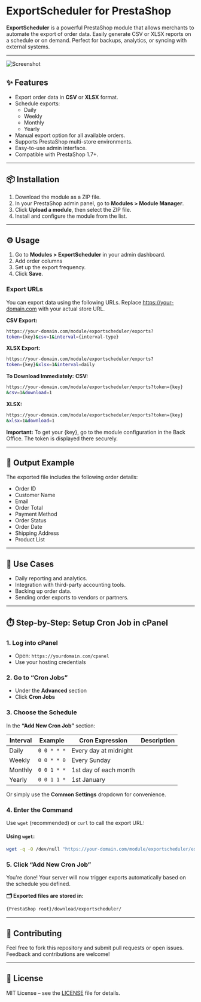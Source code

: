 # ExportScheduler for PrestaShop

**ExportScheduler** is a powerful PrestaShop module that allows merchants to automate the export of order data. Easily generate CSV or XLSX reports on a schedule or on demand. Perfect for backups, analytics, or syncing with external systems.

---

![Screenshot](https://github.com/arshidkv12/ExportScheduler-for-prestashop/blob/main/docs/Screenshot-1.png?raw=true)

## ✨ Features

- Export order data in **CSV** or **XLSX** format.
- Schedule exports:
  - Daily
  - Weekly
  - Monthly
  - Yearly
- Manual export option for all available orders.
- Supports PrestaShop multi-store environments.
- Easy-to-use admin interface.
- Compatible with PrestaShop 1.7+.

---

## 📦 Installation

1. Download the module as a ZIP file.
2. In your PrestaShop admin panel, go to **Modules > Module Manager**.
3. Click **Upload a module**, then select the ZIP file.
4. Install and configure the module from the list.

---

## ⚙️ Usage

1. Go to **Modules > ExportScheduler** in your admin dashboard.
2. Add order columns
3. Set up the export frequency.
4. Click **Save**.


### Export URLs

You can export data using the following URLs.
Replace https://your-domain.com with your actual store URL.

**CSV Export:**

```bash
https://your-domain.com/module/exportscheduler/exports?
token={key}&csv=1&interval={interval-type}
```

**XLSX Export:**

```bash
https://your-domain.com/module/exportscheduler/exports?
token={key}&xlsx=1&interval=daily
```

**To Download Immediately:**
**CSV:**
```bash
https://your-domain.com/module/exportscheduler/exports?token={key}
&csv=1&download=1
```

**XLSX:**
```bash
https://your-domain.com/module/exportscheduler/exports?token={key}
&xlsx=1&download=1
```

**Important:**
To get your {key}, go to the module configuration in the Back Office. The token is displayed there securely.

---

## 📁 Output Example

The exported file includes the following order details:

- Order ID
- Customer Name
- Email
- Order Total
- Payment Method
- Order Status
- Order Date
- Shipping Address
- Product List

---

## 📅 Use Cases

- Daily reporting and analytics.
- Integration with third-party accounting tools.
- Backing up order data.
- Sending order exports to vendors or partners.

---

## ⏱️ Step-by-Step: Setup Cron Job in cPanel

### 1. Log into cPanel
- Open: `https://yourdomain.com/cpanel`
- Use your hosting credentials

### 2. Go to “Cron Jobs”
- Under the **Advanced** section
- Click **Cron Jobs**

### 3. Choose the Schedule
In the **“Add New Cron Job”** section:

| Interval | Example  | Cron Expression | Description                    |
|----------|----------|------------------|--------------------------------|
| Daily    | `0 0 * * *`  | Every day at midnight         |
| Weekly   | `0 0 * * 0`  | Every Sunday                  |
| Monthly  | `0 0 1 * *`  | 1st day of each month         |
| Yearly   | `0 0 1 1 *`  | 1st January                   |

Or simply use the **Common Settings** dropdown for convenience.

### 4. Enter the Command

Use `wget` (recommended) or `curl` to call the export URL:

#### Using `wget`:
```bash
wget -q -O /dev/null "https://your-domain.com/module/exportscheduler/exports?token=YOUR_TOKEN&csv=1&download=1"
```

### 5. Click “Add New Cron Job”
You're done! Your server will now trigger exports automatically based on the schedule you defined.

**🗂 Exported files are stored in:**

```bash
{PrestaShop root}/download/exportscheduler/
```

---

## 🤝 Contributing

Feel free to fork this repository and submit pull requests or open issues. Feedback and contributions are welcome!

---

## 📄 License

MIT License – see the [LICENSE](LICENSE) file for details.
